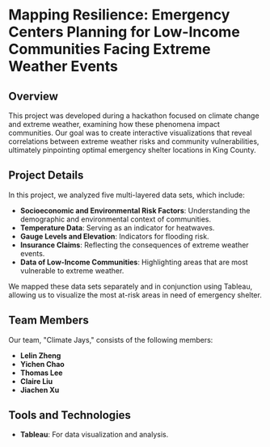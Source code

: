 # Mapping Resilience: Emergency Centers Planning for Low-Income Communities Facing Extreme Weather Events

## Overview
This project was developed during a hackathon focused on climate change and extreme weather, examining how these phenomena impact communities. Our goal was to create interactive visualizations that reveal correlations between extreme weather risks and community vulnerabilities, ultimately pinpointing optimal emergency shelter locations in King County.

## Project Details
In this project, we analyzed five multi-layered data sets, which include:

- **Socioeconomic and Environmental Risk Factors**: Understanding the demographic and environmental context of communities.
- **Temperature Data**: Serving as an indicator for heatwaves.
- **Gauge Levels and Elevation**: Indicators for flooding risk.
- **Insurance Claims**: Reflecting the consequences of extreme weather events.
- **Data of Low-Income Communities**: Highlighting areas that are most vulnerable to extreme weather.

We mapped these data sets separately and in conjunction using Tableau, allowing us to visualize the most at-risk areas in need of emergency shelter.

## Team Members
Our team, "Climate Jays," consists of the following members:
- **Lelin Zheng**
- **Yichen Chao**
- **Thomas Lee**
- **Claire Liu**
- **Jiachen Xu**

## Tools and Technologies
- **Tableau**: For data visualization and analysis.
